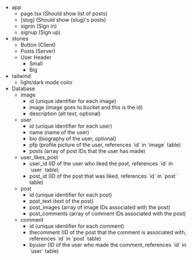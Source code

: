 - app
    - page.tsx (Should show list of posts)
    - [slug] (Should show {slug}'s posts)
    - signin (Sign in)
    - signup (Sign up)
- stories
    - Button (Client)
    - Posts (Server)
    - User Header
        - Small
        - Big
- tailwind
    - light/dark mode color
- Database
    - image
        - id (unique identifier for each image)
        - image (image goes to bucket and this is the id)
        - description (alt text, optional)
    - user
        - id (unique identifier for each user)
        - name (name of the user)
        - bio (biography of the user, optional)
        - pfp (profile picture of the user, references \`id\` in \`image\` table)
        - posts (array of post IDs that the user has made)
    - user_likes_post
        - user_id (ID of the user who liked the post, references \`id\` in \`user\` table)
        - post_id (ID of the post that was liked, references \`id\` in \`post\` table)
    - post
        - id (unique identifier for each post)
        - post_text (text of the post)
        - post_images (array of image IDs associated with the post)
        - post_comments (array of comment IDs associated with the post)
    - comment
        - id (unique identifier for each comment)
        - thecomment (ID of the post that the comment is associated with, references \`id\` in \`post\` table)
        - byuser (ID of the user who made the comment, references \`id\` in \`user\` table)
